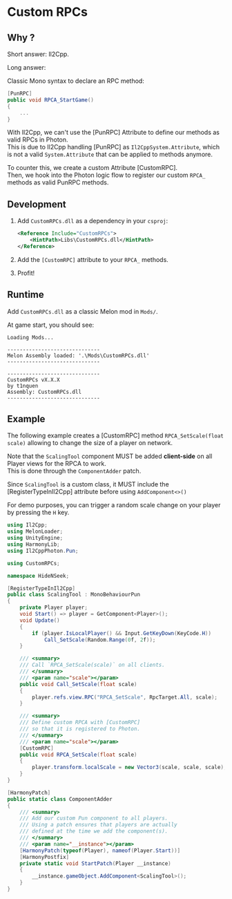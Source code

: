 # Custom RPCs

## Why ?

Short answer: Il2Cpp.

Long answer:

Classic Mono syntax to declare an RPC method:

```C#
[PunRPC]
public void RPCA_StartGame()
{
    ...
}
```

With Il2Cpp, we can't use the [PunRPC] Attribute to define our methods as valid RPCs in Photon.  
This is due to Il2Cpp handling [PunRPC] as `Il2CppSystem.Attribute`, which is not a valid `System.Attribute` that can be applied to methods anymore.

To counter this, we create a custom Attribute [CustomRPC].  
Then, we hook into the Photon logic flow to register our custom `RPCA_` methods as valid PunRPC methods.

## Development

1. Add `CustomRPCs.dll` as a dependency in your `csproj`:

    ```xml
    <Reference Include="CustomRPCs">
        <HintPath>Libs\CustomRPCs.dll</HintPath>
    </Reference>
    ```
2. Add the `[CustomRPC]` attribute to your `RPCA_` methods.
3. Profit!


## Runtime

Add `CustomRPCs.dll` as a classic Melon mod in `Mods/`.

At game start, you should see:

```
Loading Mods...

------------------------------
Melon Assembly loaded: '.\Mods\CustomRPCs.dll'
------------------------------

------------------------------
CustomRPCs vX.X.X
by t1nquen
Assembly: CustomRPCs.dll
------------------------------
```

## Example

The following example creates a [CustomRPC] method `RPCA_SetScale(float scale)` allowing to change the size of a player on network.  

Note that the `ScalingTool` component MUST be added **client-side** on all Player views for the RPCA to work.  
This is done through the `ComponentAdder` patch.

Since `ScalingTool` is a custom class, it MUST include the [RegisterTypeInIl2Cpp] attribute before using `AddComponent<>()`

For demo purposes, you can trigger a random scale change on your player by pressing the `H` key.

```C#
using Il2Cpp;
using MelonLoader;
using UnityEngine;
using HarmonyLib;
using Il2CppPhoton.Pun;

using CustomRPCs;

namespace HideNSeek;

[RegisterTypeInIl2Cpp]
public class ScalingTool : MonoBehaviourPun
{
    private Player player;
    void Start() => player = GetComponent<Player>();
    void Update()
    {
        if (player.IsLocalPlayer() && Input.GetKeyDown(KeyCode.H))
            Call_SetScale(Random.Range(0f, 2f));
    }

    /// <summary>
    /// Call `RPCA_SetScale(scale)` on all clients.
    /// </summary>
    /// <param name="scale"></param>
    public void Call_SetScale(float scale)
    {
        player.refs.view.RPC("RPCA_SetScale", RpcTarget.All, scale);
    }

    /// <summary>
    /// Define custom RPCA with [CustomRPC]
    /// so that it is registered to Photon.
    /// </summary>
    /// <param name="scale"></param>
    [CustomRPC]
    public void RPCA_SetScale(float scale)
    {
        player.transform.localScale = new Vector3(scale, scale, scale);
    }
}

[HarmonyPatch]
public static class ComponentAdder
{
    /// <summary>
    /// Add our custom Pun component to all players.
    /// Using a patch ensures that players are actually
    /// defined at the time we add the component(s).
    /// </summary>
    /// <param name="__instance"></param>
    [HarmonyPatch(typeof(Player), nameof(Player.Start))]
    [HarmonyPostfix]
    private static void StartPatch(Player __instance)
    {
        __instance.gameObject.AddComponent<ScalingTool>();
    }
}
```